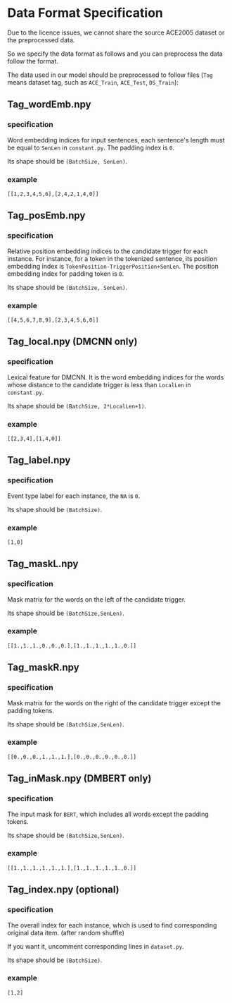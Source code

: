 # Data Format Specification
Due to the licence issues, we cannot share the source ACE2005 dataset or the preprocessed data.

So we specify the data format as follows and you can preprocess the data follow the format.

The data used in our model should be preprocessed to follow files (`Tag` means dataset tag, such as `ACE_Train`, `ACE_Test`, `DS_Train`):
## Tag_wordEmb.npy

### specification

Word embedding indices for input sentences, each sentence's length must be equal to `SenLen` in `constant.py`. The padding index is `0`.

Its shape should be `(BatchSize, SenLen)`.

### example
`[[1,2,3,4,5,6],[2,4,2,1,4,0]]`

## Tag_posEmb.npy

### specification

Relative position embedding indices to the candidate trigger for each instance. For instance, for a token in the tokenized sentence, its position embedding
 index is `TokenPosition-TriggerPosition+SenLen`. The position embedding index for padding token is `0`.
 
Its shape should be `(BatchSize, SenLen)`.

### example

`[[4,5,6,7,8,9],[2,3,4,5,6,0]]`

## Tag_local.npy (DMCNN only)

### specification

Lexical feature for DMCNN. It is the word embedding indices for the words whose distance to the candidate trigger is less than `LocalLen` in `constant.py`.

Its shape should be `(BatchSize, 2*LocalLen+1)`.
### example

`[[2,3,4],[1,4,0]]`

## Tag_label.npy

### specification

Event type label for each instance, the `NA` is `0`.

Its shape should be `(BatchSize)`.

### example

`[1,0]`

## Tag_maskL.npy

### specification

Mask matrix for the words on the left of the candidate trigger.

Its shape should be `(BatchSize,SenLen)`.

### example

`[[1.,1.,1.,0.,0.,0.],[1.,1.,1.,1.,1.,0.]]`

## Tag_maskR.npy

### specification

Mask matrix for the words on the right of the candidate trigger except the padding tokens.

Its shape should be `(BatchSize,SenLen)`.

### example

`[[0.,0.,0.,1.,1.,1.],[0.,0.,0.,0.,0.,0.]]`

## Tag_inMask.npy (DMBERT only)

### specification

The input mask for `BERT`, which includes all words except the padding tokens.

Its shape should be `(BatchSize,SenLen)`.

### example

`[[1.,1.,1.,1.,1.,1.],[1.,1.,1.,1.,1.,0.]]`

## Tag_index.npy (optional)

### specification

The overall index for each instance, which is used to find corresponding original data item. (after random shuffle)

If you want it, uncomment corresponding lines in `dataset.py`.

Its shape should be `(BatchSize)`.

### example

`[1,2]`
